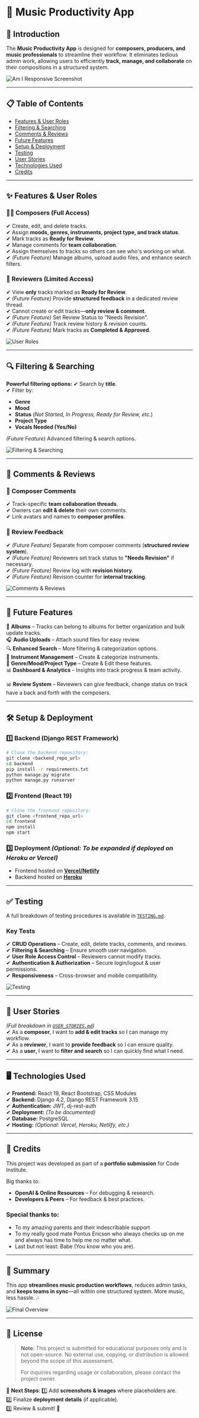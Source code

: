 # 🎵 Music Productivity App

## 📌 Introduction

The **Music Productivity App** is designed for **composers, producers, and music professionals** to streamline their workflow. It eliminates tedious admin work, allowing users to efficiently **track, manage, and collaborate** on their compositions in a structured system.

![Am I Responsive Screenshot](src/assets/docs/responsive.png)

---

## 📋 Table of Contents

-   [Features & User Roles](#features--user-roles)
-   [Filtering & Searching](#filtering--searching)
-   [Comments & Reviews](#comments--reviews)
-   [Future Features](#future-features)
-   [Setup & Deployment](#setup--deployment)
-   [Testing](#testing)
-   [User Stories](#user-stories)
-   [Technologies Used](#technologies-used)
-   [Credits](#credits)

---

## ✨ Features & User Roles

### 👨‍🎤 **Composers (Full Access)**

✔ Create, edit, and delete tracks.  
✔ Assign **moods, genres, instruments, project type, and track status**.  
✔ Mark tracks as **Ready for Review**.  
✔ Manage comments for **team collaboration**.  
✔ Assign themselves to tracks so others can see who's working on what.  
✔ _(Future Feature)_ Manage albums, upload audio files, and enhance search filters.

### 🎠 **Reviewers (Limited Access)**

✔ View **only** tracks marked as **Ready for Review**.  
✔ _(Future Feature)_ Provide **structured feedback** in a dedicated review thread.  
✔ Cannot create or edit tracks—**only review & comment**.  
✔ _(Future Feature)_ Set Review Status to "Needs Revision".  
✔ _(Future Feature)_ Track review history & revision counts.  
✔ _(Future Feature)_ Mark tracks as **Completed & Approved**.

![User Roles](documents/user_roles.png)

---

## 🔍 Filtering & Searching

**Powerful filtering options:**
✔ Search by **title**.  
✔ Filter by:

-   **Genre**
-   **Mood**
-   **Status** (_Not Started, In Progress, Ready for Review, etc._)
-   **Project Type**
-   **Vocals Needed (Yes/No)**

_(Future Feature)_ Advanced filtering & search options.

![Filtering & Searching](documents/filters.png)

---

## 📝 Comments & Reviews

### 🎤 **Composer Comments**

✔ Track-specific **team collaboration threads**.  
✔ Owners can **edit & delete** their own comments.  
✔ Link avatars and names to **composer profiles**.

### 📝 **Review Feedback**

✔ _(Future Feature)_ Separate from composer comments (**structured review system**).  
✔ _(Future Feature)_ Reviewers set track status to **"Needs Revision"** if necessary.  
✔ _(Future Feature)_ Review log with **revision history**.  
✔ _(Future Feature)_ Revision counter for **internal tracking**.

![Comments & Reviews](documents/comments.png)

---

## 🚀 Future Features

🎿 **Albums** – Tracks can belong to albums for better organization and bulk update tracks.  
🎧 **Audio Uploads** – Attach sound files for easy review.  
🔍 **Enhanced Search** – More filtering & categorization options.  
🎠 **Instrument Management** – Create & categorize instruments.  
🎠 **Genre/Mood/Project Type** – Create & Edit these features.  
📊 **Dashboard & Analytics** – Insights into track progress & team activity.

📊 **Review System** – Reviewers can give feedback, change status on track have a back and forth with the composers.

---

## 🛠 Setup & Deployment

### **1️⃣ Backend (Django REST Framework)**

```bash
# Clone the backend repository:
git clone <backend_repo_url>
cd backend
pip install -r requirements.txt
python manage.py migrate
python manage.py runserver
```

### **2️⃣ Frontend (React 19)**

```bash
# Clone the frontend repository:
git clone <frontend_repo_url>
cd frontend
npm install
npm start
```

### **3️⃣ Deployment** _(Optional: To be expanded if deployed on Heroku or Vercel)_

-   Frontend hosted on **[Vercel/Netlify](documents/deployment.png)**
-   Backend hosted on **[Heroku](documents/deployment.png)**

---

## ✅ Testing

A full breakdown of testing procedures is available in [`TESTING.md`](#).

### **Key Tests**

✔ **CRUD Operations** – Create, edit, delete tracks, comments, and reviews.  
✔ **Filtering & Searching** – Ensure smooth user navigation.  
✔ **User Role Access Control** – Reviewers cannot modify tracks.  
✔ **Authentication & Authorization** – Secure login/logout & user permissions.  
✔ **Responsiveness** – Cross-browser and mobile compatibility.

![Testing](documents/testing.png)

---

## 📌 User Stories

_(Full breakdown in [`USER_STORIES.md`](#))_  
✔ As a **composer**, I want to **add & edit tracks** so I can manage my workflow.  
✔ As a **reviewer**, I want to **provide feedback** so I can ensure quality.  
✔ As a **user**, I want to **filter and search** so I can quickly find what I need.

---

## 🖥 Technologies Used

✔ **Frontend:** React 19, React Bootstrap, CSS Modules  
✔ **Backend:** Django 4.2, Django REST Framework 3.15  
✔ **Authentication:** JWT, dj-rest-auth  
✔ **Deployment:** _(To be documented)_  
✔ **Database:** PostgreSQL  
✔ **Hosting:** _(Optional: Vercel, Heroku, Netlify, etc.)_

---

## 🙌 Credits

This project was developed as part of a **portfolio submission** for Code Institute.

Big thanks to:

-   **OpenAI & Online Resources** – For debugging & research.
-   **Developers & Peers** – For feedback & best practices.

### Special thanks to:

-   To my amazing parents and their indescribable support
-   To my really good mate Pontus Ericson who always checks up on me and always has time to help me no matter what.
-   Last but not least: Babe (You know who you are).

---

## 🎯 Summary

This app **streamlines music production workflows**, reduces admin tasks, and **keeps teams in sync**—all within one structured system. More music, less hassle. 🎶

![Final Overview](documents/final_overview.png)

---

## 📜 License

> **Note**: This project is submitted for educational purposes only and is not open-source. No external use, copying, or distribution is allowed beyond the scope of this assessment.
>
> For inquiries regarding usage or collaboration, please contact the project owner.

🚀 **Next Steps**:
1️⃣ Add **screenshots & images** where placeholders are.  
2️⃣ Finalize **deployment details** (if applicable).  
3️⃣ Review & submit! 🎯
